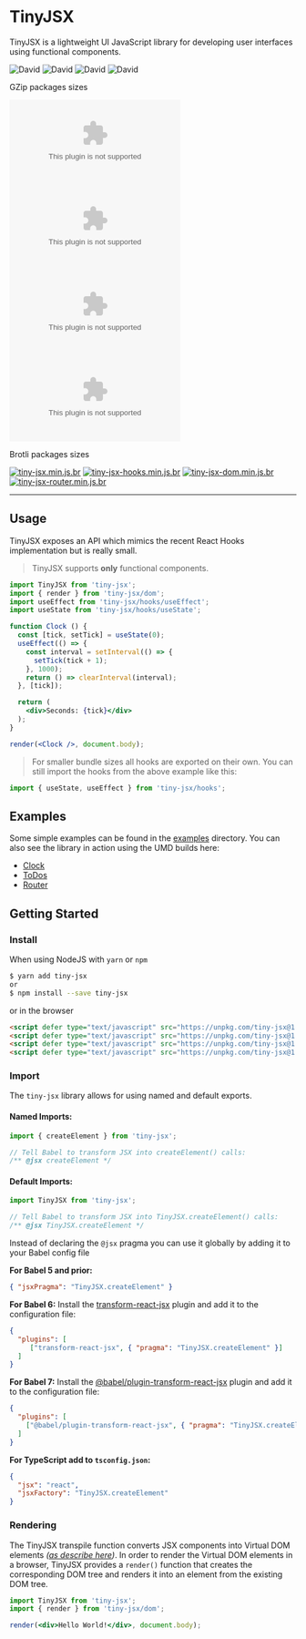 # TinyJSX

TinyJSX is a lightweight UI JavaScript library for developing user interfaces using functional components.

![David](https://img.shields.io/david/stanchino/tiny-jsx.svg)
![David](https://img.shields.io/david/peer/stanchino/tiny-jsx.svg)
![David](https://img.shields.io/david/optional/stanchino/tiny-jsx.svg)
![David](https://img.shields.io/david/dev/stanchino/tiny-jsx.svg)

GZip packages sizes

[![tiny-jsx.min.js.gz](https://badgen.net/badgesize/normal/https://unpkg.com/tiny-jsx@1.0.20/tiny-jsx.min.js.gz?label=tiny-jsx
)](https://unpkg.com/tiny-jsx/tiny-jsx.min.js.gz)
[![tiny-jsx-hooks.min.js.gz](https://badgen.net/badgesize/normal/https://unpkg.com/tiny-jsx@1.0.20/tiny-jsx-hooks.min.js.gz?label=tiny-jsx-hooks
)](https://unpkg.com/tiny-jsx/tiny-jsx-hooks.min.js.gz)
[![tiny-jsx-dom.min.js.gz](https://badgen.net/badgesize/normal/https://unpkg.com/tiny-jsx@1.0.20/tiny-jsx-dom.min.js.gz?label=tiny-jsx-dom
)](https://unpkg.com/tiny-jsx/tiny-jsx-dom.min.js.gz)
[![tiny-jsx-router.min.js.gz](https://badgen.net/badgesize/normal/https://unpkg.com/tiny-jsx@1.0.20/tiny-jsx-router.min.js.gz?label=tiny-jsx-router
)](https://unpkg.com/tiny-jsx/tiny-jsx-router.min.js.gz)

Brotli packages sizes

[![tiny-jsx.min.js.br](https://badgen.net/badgesize/normal/https://unpkg.com/tiny-jsx@1.0.20/tiny-jsx.min.js.br?label=tiny-jsx
)](https://unpkg.com/tiny-jsx/tiny-jsx.min.js.br)
[![tiny-jsx-hooks.min.js.br](https://badgen.net/badgesize/normal/https://unpkg.com/tiny-jsx@1.0.20/tiny-jsx-hooks.min.js.br?label=tiny-jsx-hooks
)](https://unpkg.com/tiny-jsx/tiny-jsx-hooks.min.js.br)
[![tiny-jsx-dom.min.js.br](https://badgen.net/badgesize/normal/https://unpkg.com/tiny-jsx@1.0.20/tiny-jsx-dom.min.js.br?label=tiny-jsx-dom
)](https://unpkg.com/tiny-jsx/tiny-jsx-dom.min.js.br)
[![tiny-jsx-router.min.js.br](https://badgen.net/badgesize/normal/https://unpkg.com/tiny-jsx@1.0.20/tiny-jsx-router.min.js.br?label=tiny-jsx-router
)](https://unpkg.com/tiny-jsx/tiny-jsx-router.min.js.br)

---

## Usage
TinyJSX exposes an API which mimics the recent React Hooks implementation but is really small.

> TinyJSX supports **only** functional components.
 
```jsx
import TinyJSX from 'tiny-jsx';
import { render } from 'tiny-jsx/dom';
import useEffect from 'tiny-jsx/hooks/useEffect';
import useState from 'tiny-jsx/hooks/useState';

function Clock () {
  const [tick, setTick] = useState(0);
  useEffect(() => {
    const interval = setInterval(() => {
      setTick(tick + 1);
    }, 1000);
    return () => clearInterval(interval);
  }, [tick]);

  return (
    <div>Seconds: {tick}</div>
  );
}

render(<Clock />, document.body);
```

> For smaller bundle sizes all hooks are exported on their own. You can still import the hooks from the above example
like this:
```jsx
import { useState, useEffect } from 'tiny-jsx/hooks';
```

## Examples
Some simple examples can be found in the [examples](./examples) directory. You can also see the library in action
using the UMD builds here:

* [Clock](./examples/clock-umd/index.html)
* [ToDos](./examples/todos-umd/index.html)
* [Router](./examples/router-umd/)

## Getting Started

### Install

When using NodeJS with `yarn` or `npm`
```bash
$ yarn add tiny-jsx
or
$ npm install --save tiny-jsx
```
or in the browser
```html
<script defer type="text/javascript" src="https://unpkg.com/tiny-jsx@1.0.20/tiny-jsx.min.js"></script>
<script defer type="text/javascript" src="https://unpkg.com/tiny-jsx@1.0.20/tiny-jsx-hooks.min.js"></script>
<script defer type="text/javascript" src="https://unpkg.com/tiny-jsx@1.0.20/tiny-jsx-dom.min.js"></script>
<script defer type="text/javascript" src="https://unpkg.com/tiny-jsx@1.0.20/tiny-jsx-router.min.js"></script>

```

### Import

The `tiny-jsx` library allows for using named and default exports.

#### Named Imports:

```js
import { createElement } from 'tiny-jsx';

// Tell Babel to transform JSX into createElement() calls:
/** @jsx createElement */
```

#### Default Imports:

```js
import TinyJSX from 'tiny-jsx';

// Tell Babel to transform JSX into TinyJSX.createElement() calls:
/** @jsx TinyJSX.createElement */
```

Instead of declaring the `@jsx` pragma you can use it globally by adding it to your Babel config file

**For Babel 5 and prior:**
```json
{ "jsxPragma": "TinyJSX.createElement" }
```

**For Babel 6:**
Install the [transform-react-jsx](https://babeljs.io/docs/en/6.26.3/babel-plugin-transform-react-jsx) plugin and add it to the configuration file:

```json
{
  "plugins": [
     ["transform-react-jsx", { "pragma": "TinyJSX.createElement" }]
  ]
}
```

**For Babel 7:**
Install the [@babel/plugin-transform-react-jsx](https://babeljs.io/docs/en/next/babel-plugin-transform-react-jsx) 
plugin and add it to the configuration file:

```json
{
  "plugins": [
    ["@babel/plugin-transform-react-jsx", { "pragma": "TinyJSX.createElement", "pragmaFrag": "TinyJSX.Fragment" }]
  ]
}
```

**For TypeScript add to `tsconfig.json`:**

```json
{
  "jsx": "react",
  "jsxFactory": "TinyJSX.createElement"
}
```

### Rendering
The TinyJSX transpile function converts JSX components into Virtual DOM elements 
_([as describe here](http://jasonformat.com/wtf-is-jsx))_. In order to render the Virtual DOM elements in a browser, TinyJSX
provides a `render()` function that creates the corresponding DOM tree and renders it into an element from the existing DOM tree.

```jsx
import TinyJSX from 'tiny-jsx';
import { render } from 'tiny-jsx/dom'; 

render(<div>Hello World!</div>, document.body);
```
